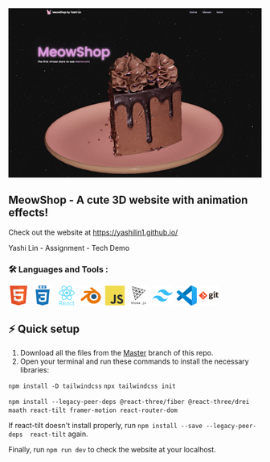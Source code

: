 <div id="header" align="center">
  <img src="https://github.com/YashiLin1/YashiLin1.github.io/blob/cs732-se75-assignment-yilin927-YashiLin/demogif.gif?raw=true"/>
</div>

## MeowShop - A cute 3D website with animation effects!
Check out the website at https://yashilin1.github.io/

Yashi Lin - Assignment - Tech Demo

### :hammer_and_wrench: Languages and Tools :
<div>
  <img src="https://github.com/devicons/devicon/blob/master/icons/html5/html5-original.svg" title="HTML5" alt="HTML" width="40" height="40"/>&nbsp;
  <img src="https://github.com/devicons/devicon/blob/master/icons/css3/css3-plain-wordmark.svg"  title="CSS3" alt="CSS" width="40" height="40"/>&nbsp;
  <img src="https://github.com/devicons/devicon/blob/master/icons/react/react-original-wordmark.svg" title="React" alt="React" width="40" height="40"/>&nbsp;
  <img src="https://raw.githubusercontent.com/devicons/devicon/1119b9f84c0290e0f0b38982099a2bd027a48bf1/icons/blender/blender-original.svg" title="Blender" alt="Blender" width="40" height="40"/>&nbsp;
  <img src="https://github.com/devicons/devicon/blob/master/icons/javascript/javascript-original.svg" title="JavaScript" alt="JavaScript" width="40" height="40"/>&nbsp;
  <img src="https://raw.githubusercontent.com/devicons/devicon/1119b9f84c0290e0f0b38982099a2bd027a48bf1/icons/threejs/threejs-original-wordmark.svg" title="threejs"  alt="threejs" width="40" height="40"/>&nbsp;
  <img src="https://raw.githubusercontent.com/devicons/devicon/1119b9f84c0290e0f0b38982099a2bd027a48bf1/icons/tailwindcss/tailwindcss-plain.svg" title="tailwindcss"  alt="tailwindcss" width="40" height="40"/>&nbsp;
  <img src="https://raw.githubusercontent.com/devicons/devicon/1119b9f84c0290e0f0b38982099a2bd027a48bf1/icons/vscode/vscode-original.svg" title="vscode" **alt="vscode" width="40" height="40"/>
  <img src="https://github.com/devicons/devicon/blob/master/icons/git/git-original-wordmark.svg" title="Git" **alt="Git" width="40" height="40"/>
</div>

## ⚡ Quick setup

1. Download all the files from the [Master](https://github.com/UOA-CS732-SE750-Students-2023/cs732-se75-assignment-yilin927-YashiLin/tree/master) branch of this repo.
2. Open your terminal and run these commands to install the necessary libraries:

`npm install -D tailwindcss` `npx tailwindcss init`

`npm install --legacy-peer-deps @react-three/fiber @react-three/drei maath react-tilt framer-motion react-router-dom`

If react-tilt doesn't install properly, run `npm install --save --legacy-peer-deps  react-tilt` again. 

Finally, run `npm run dev` to check the website at your localhost.
